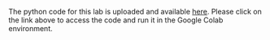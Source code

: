 The python code for this lab is uploaded and available [here](https://drive.google.com/file/d/1Yi3cy6QBDs6YrsZr6ONxrWo8mCR6AuPZ/view?usp=sharing). Please click on the link above to access the code and run it in the Google Colab environment.
